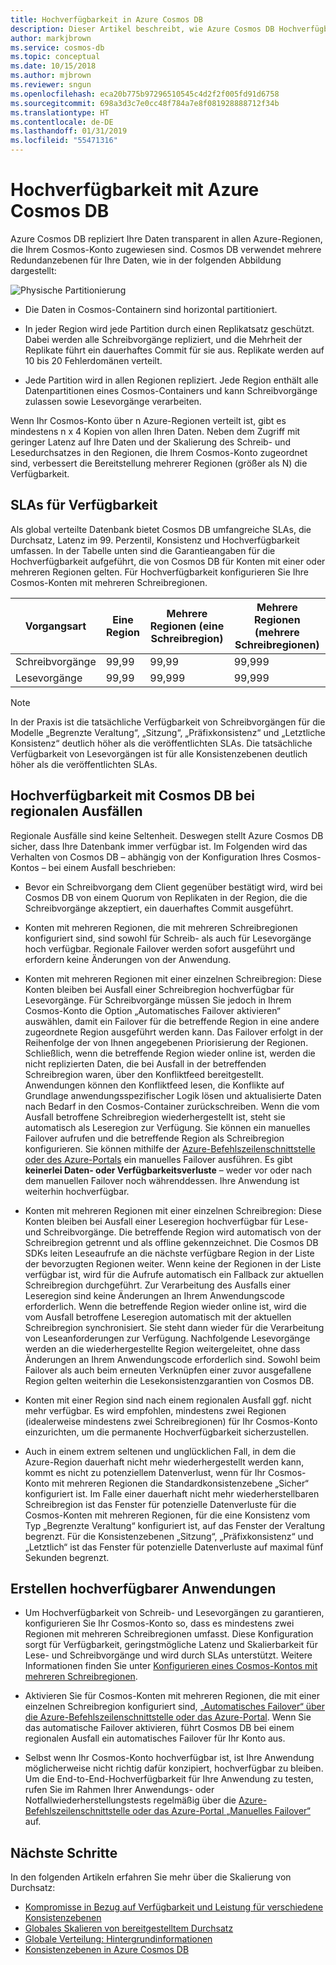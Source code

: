 ```yaml
---
title: Hochverfügbarkeit in Azure Cosmos DB
description: Dieser Artikel beschreibt, wie Azure Cosmos DB Hochverfügbarkeit bietet.
author: markjbrown
ms.service: cosmos-db
ms.topic: conceptual
ms.date: 10/15/2018
ms.author: mjbrown
ms.reviewer: sngun
ms.openlocfilehash: eca20b775b97296510545c4d2f2f005fd91d6758
ms.sourcegitcommit: 698a3d3c7e0cc48f784a7e8f081928888712f34b
ms.translationtype: HT
ms.contentlocale: de-DE
ms.lasthandoff: 01/31/2019
ms.locfileid: "55471316"
---
```

# <a name="high-availability-with-azure-cosmos-db"></a>Hochverfügbarkeit mit Azure Cosmos DB

Azure Cosmos DB repliziert Ihre Daten transparent in allen Azure-Regionen, die Ihrem Cosmos-Konto zugewiesen sind. Cosmos DB verwendet mehrere Redundanzebenen für Ihre Daten, wie in der folgenden Abbildung dargestellt:

![Physische Partitionierung](./media/high-availability/cosmosdb-data-redundancy.png)

- Die Daten in Cosmos-Containern sind horizontal partitioniert.

- In jeder Region wird jede Partition durch einen Replikatsatz geschützt. Dabei werden alle Schreibvorgänge repliziert, und die Mehrheit der Replikate führt ein dauerhaftes Commit für sie aus. Replikate werden auf 10 bis 20 Fehlerdomänen verteilt.

- Jede Partition wird in allen Regionen repliziert. Jede Region enthält alle Datenpartitionen eines Cosmos-Containers und kann Schreibvorgänge zulassen sowie Lesevorgänge verarbeiten.  

Wenn Ihr Cosmos-Konto über n Azure-Regionen verteilt ist, gibt es mindestens n x 4 Kopien von allen Ihren Daten. Neben dem Zugriff mit geringer Latenz auf Ihre Daten und der Skalierung des Schreib- und Lesedurchsatzes in den Regionen, die Ihrem Cosmos-Konto zugeordnet sind, verbessert die Bereitstellung mehrerer Regionen (größer als N) die Verfügbarkeit.  

## <a name="slas-for-availability"></a>SLAs für Verfügbarkeit

Als global verteilte Datenbank bietet Cosmos DB umfangreiche SLAs, die Durchsatz, Latenz im 99. Perzentil, Konsistenz und Hochverfügbarkeit umfassen. In der Tabelle unten sind die Garantieangaben für die Hochverfügbarkeit aufgeführt, die von Cosmos DB für Konten mit einer oder mehreren Regionen gelten. Für Hochverfügbarkeit konfigurieren Sie Ihre Cosmos-Konten mit mehreren Schreibregionen.

|Vorgangsart  | Eine Region |Mehrere Regionen (eine Schreibregion)|Mehrere Regionen (mehrere Schreibregionen) |
|---------|---------|---------|-------|
|Schreibvorgänge    | 99,99    |99,99   |99,999|
|Lesevorgänge     | 99,99    |99,999  |99,999|

> [!NOTE]
> In der Praxis ist die tatsächliche Verfügbarkeit von Schreibvorgängen für die Modelle „Begrenzte Veraltung“, „Sitzung“, „Präfixkonsistenz“ und „Letztliche Konsistenz“ deutlich höher als die veröffentlichten SLAs. Die tatsächliche Verfügbarkeit von Lesevorgängen ist für alle Konsistenzebenen deutlich höher als die veröffentlichten SLAs.

## <a name="high-availability-with-cosmos-db-in-the-face-of-regional-outages"></a>Hochverfügbarkeit mit Cosmos DB bei regionalen Ausfällen

Regionale Ausfälle sind keine Seltenheit. Deswegen stellt Azure Cosmos DB sicher, dass Ihre Datenbank immer verfügbar ist. Im Folgenden wird das Verhalten von Cosmos DB – abhängig von der Konfiguration Ihres Cosmos-Kontos – bei einem Ausfall beschrieben:

- Bevor ein Schreibvorgang dem Client gegenüber bestätigt wird, wird bei Cosmos DB von einem Quorum von Replikaten in der Region, die die Schreibvorgänge akzeptiert, ein dauerhaftes Commit ausgeführt.

- Konten mit mehreren Regionen, die mit mehreren Schreibregionen konfiguriert sind, sind sowohl für Schreib- als auch für Lesevorgänge hoch verfügbar. Regionale Failover werden sofort ausgeführt und erfordern keine Änderungen von der Anwendung.

- Konten mit mehreren Regionen mit einer einzelnen Schreibregion: Diese Konten bleiben bei Ausfall einer Schreibregion hochverfügbar für Lesevorgänge. Für Schreibvorgänge müssen Sie jedoch in Ihrem Cosmos-Konto die Option „Automatisches Failover aktivieren“ auswählen, damit ein Failover für die betreffende Region in eine andere zugeordnete Region ausgeführt werden kann. Das Failover erfolgt in der Reihenfolge der von Ihnen angegebenen Priorisierung der Regionen. Schließlich, wenn die betreffende Region wieder online ist, werden die nicht replizierten Daten, die bei Ausfall in der betreffenden Schreibregion waren, über den Konfliktfeed bereitgestellt. Anwendungen können den Konfliktfeed lesen, die Konflikte auf Grundlage anwendungsspezifischer Logik lösen und aktualisierte Daten nach Bedarf in den Cosmos-Container zurückschreiben. Wenn die vom Ausfall betroffene Schreibregion wiederhergestellt ist, steht sie automatisch als Leseregion zur Verfügung. Sie können ein manuelles Failover aufrufen und die betreffende Region als Schreibregion konfigurieren. Sie können mithilfe der [Azure-Befehlszeilenschnittstelle oder des Azure-Portals](how-to-manage-database-account.md#manual-failover) ein manuelles Failover ausführen. Es gibt **keinerlei Daten- oder Verfügbarkeitsverluste** – weder vor oder nach dem manuellen Failover noch währenddessen. Ihre Anwendung ist weiterhin hochverfügbar. 

- Konten mit mehreren Regionen mit einer einzelnen Schreibregion: Diese Konten bleiben bei Ausfall einer Leseregion hochverfügbar für Lese- und Schreibvorgänge. Die betreffende Region wird automatisch von der Schreibregion getrennt und als offline gekennzeichnet. Die Cosmos DB SDKs leiten Leseaufrufe an die nächste verfügbare Region in der Liste der bevorzugten Regionen weiter. Wenn keine der Regionen in der Liste verfügbar ist, wird für die Aufrufe automatisch ein Fallback zur aktuellen Schreibregion durchgeführt. Zur Verarbeitung des Ausfalls einer Leseregion sind keine Änderungen an Ihrem Anwendungscode erforderlich. Wenn die betreffende Region wieder online ist, wird die vom Ausfall betroffene Leseregion automatisch mit der aktuellen Schreibregion synchronisiert. Sie steht dann wieder für die Verarbeitung von Leseanforderungen zur Verfügung. Nachfolgende Lesevorgänge werden an die wiederhergestellte Region weitergeleitet, ohne dass Änderungen an Ihrem Anwendungscode erforderlich sind. Sowohl beim Failover als auch beim erneuten Verknüpfen einer zuvor ausgefallene Region gelten weiterhin die Lesekonsistenzgarantien von Cosmos DB.

- Konten mit einer Region sind nach einem regionalen Ausfall ggf. nicht mehr verfügbar. Es wird empfohlen, mindestens zwei Regionen (idealerweise mindestens zwei Schreibregionen) für Ihr Cosmos-Konto einzurichten, um die permanente Hochverfügbarkeit sicherzustellen.

- Auch in einem extrem seltenen und unglücklichen Fall, in dem die Azure-Region dauerhaft nicht mehr wiederhergestellt werden kann, kommt es nicht zu potenziellem Datenverlust, wenn für Ihr Cosmos-Konto mit mehreren Regionen die Standardkonsistenzebene „Sicher“ konfiguriert ist. Im Falle einer dauerhaft nicht mehr wiederherstellbaren Schreibregion ist das Fenster für potenzielle Datenverluste für die Cosmos-Konten mit mehreren Regionen, für die eine Konsistenz vom Typ „Begrenzte Veraltung“ konfiguriert ist, auf das Fenster der Veraltung begrenzt. Für die Konsistenzebenen „Sitzung“, „Präfixkonsistenz“ und „Letztlich“ ist das Fenster für potenzielle Datenverluste auf maximal fünf Sekunden begrenzt.

## <a name="building-highly-available-applications"></a>Erstellen hochverfügbarer Anwendungen

- Um Hochverfügbarkeit von Schreib- und Lesevorgängen zu garantieren, konfigurieren Sie Ihr Cosmos-Konto so, dass es mindestens zwei Regionen mit mehreren Schreibregionen umfasst. Diese Konfiguration sorgt für Verfügbarkeit, geringstmögliche Latenz und Skalierbarkeit für Lese- und Schreibvorgänge und wird durch SLAs unterstützt. Weitere Informationen finden Sie unter [Konfigurieren eines Cosmos-Kontos mit mehreren Schreibregionen](tutorial-global-distribution-sql-api.md).

- Aktivieren Sie für Cosmos-Konten mit mehreren Regionen, die mit einer einzelnen Schreibregion konfiguriert sind, [„Automatisches Failover“ über die Azure-Befehlszeilenschnittstelle oder das Azure-Portal](how-to-manage-database-account.md#automatic-failover). Wenn Sie das automatische Failover aktivieren, führt Cosmos DB bei einem regionalen Ausfall ein automatisches Failover für Ihr Konto aus.  

- Selbst wenn Ihr Cosmos-Konto hochverfügbar ist, ist Ihre Anwendung möglicherweise nicht richtig dafür konzipiert, hochverfügbar zu bleiben. Um die End-to-End-Hochverfügbarkeit für Ihre Anwendung zu testen, rufen Sie im Rahmen Ihrer Anwendungs- oder Notfallwiederherstellungstests regelmäßig über die [Azure-Befehlszeilenschnittstelle oder das Azure-Portal „Manuelles Failover“](how-to-manage-database-account.md#manual-failover) auf.

## <a name="next-steps"></a>Nächste Schritte

In den folgenden Artikeln erfahren Sie mehr über die Skalierung von Durchsatz:

* [Kompromisse in Bezug auf Verfügbarkeit und Leistung für verschiedene Konsistenzebenen](consistency-levels-tradeoffs.md)
* [Globales Skalieren von bereitgestelltem Durchsatz](scaling-throughput.md)
* [Globale Verteilung: Hintergrundinformationen](global-dist-under-the-hood.md)
* [Konsistenzebenen in Azure Cosmos DB](consistency-levels.md)
